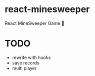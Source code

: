 # react-minesweeper
React MineSweeper Game 🤩


# TODO

- rewrite with hooks
- save records
- multi player
